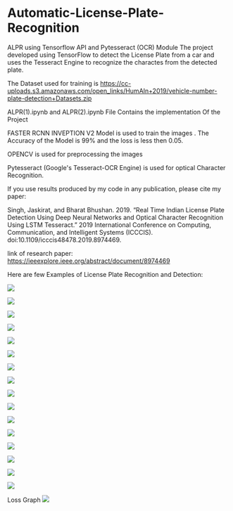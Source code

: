 # Automatic-License-Plate-Recognition
ALPR using Tensorflow API and Pytesseract (OCR) Module
The project developed using TensorFlow to detect the License Plate from a car and uses the Tesseract Engine to recognize the charactes from the detected plate.


The Dataset used for training is https://cc-uploads.s3.amazonaws.com/open_links/HumAIn+2019/vehicle-number-plate-detection+Datasets.zip

ALPR(1).ipynb and ALPR(2).ipynb File Contains the implementation Of the Project 


FASTER RCNN INVEPTION V2 Model is used to train the images . The Accuracy of the Model is 99% and the loss is less then 0.05.


OPENCV is used for preprocessing the images

Pytesseract (Google's Tesseract-OCR Engine) is used for optical Character Recognition.

If you use results produced by my code in any publication, please cite my paper:

Singh, Jaskirat, and Bharat Bhushan. 2019. “Real Time Indian License Plate Detection Using Deep Neural Networks and Optical Character Recognition Using LSTM Tesseract.” 2019 International Conference on Computing, Communication, and Intelligent Systems (ICCCIS). doi:10.1109/icccis48478.2019.8974469.


link of research paper: https://ieeexplore.ieee.org/abstract/document/8974469

Here are few Examples of License Plate Recognition and Detection:

![](car_detected1.png)

![](car_detected2.png)

![](car_detected3.png)

![](car_detected5.png)

![](car_detected6.png)

![](car_detected1.png)

![](car_detected7.png)

![](car_detected9.png)

![](car_detected10.png)

![](car_detected11.png)

![](car_detected12.png)

![](car_detected13.png)

![](car_detected14.png)

![](car_detected16.png)

![](car_detected17.png)

![](lemo.png)


Loss Graph
![](graph2.png)
